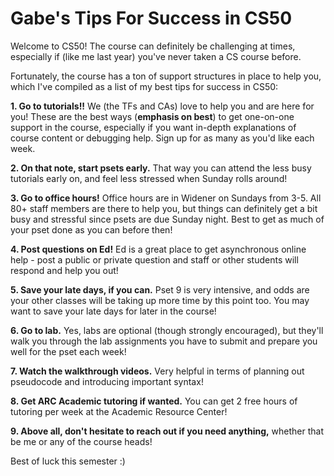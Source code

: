 # Gabe's Tips For Success in CS50

Welcome to CS50! The course can definitely be challenging at times, especially if (like me last year) you've never taken a CS course before. 

Fortunately, the course has a ton of support structures in place to help you, which I've compiled as a list of my best tips for success in CS50:

**1. Go to tutorials!!** We (the TFs and CAs) love to help you and are here for you! These are the best ways (**emphasis on best**) to get one-on-one support in the course, especially if you want in-depth explanations of course content or debugging help. Sign up for as many as you'd like each week.

**2. On that note, start psets early.** That way you can attend the less busy tutorials early on, and feel less stressed when Sunday rolls around!

**3. Go to office hours!** Office hours are in Widener on Sundays from 3-5. All 80+ staff members are there to help you, but things can definitely get a bit busy and stressful since psets are due Sunday night. Best to get as much of your pset done as you can before then!

**4. Post questions on Ed!** Ed is a great place to get asynchronous online help - post a public or private question and staff or other students will respond and help you out!

**5. Save your late days, if you can.** Pset 9 is very intensive, and odds are your other classes will be taking up more time by this point too. You may want to save your late days for later in the course!

**6. Go to lab.** Yes, labs are optional (though strongly encouraged), but they'll walk you through the lab assignments you have to submit and prepare you well for the pset each week!

**7. Watch the walkthrough videos.** Very helpful in terms of planning out pseudocode and introducing important syntax!

**8. Get ARC Academic tutoring if wanted.** You can get 2 free hours of tutoring per week at the Academic Resource Center!

**9. Above all, don't hesitate to reach out if you need anything,** whether that be me or any of the course heads!

Best of luck this semester :)

